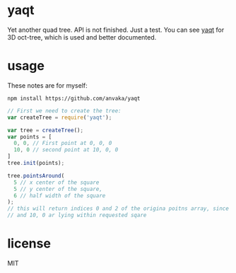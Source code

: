 # yaqt

Yet another quad tree. API is not finished. Just a test. You can see  [yaqt](https://github.com/anvaka/yaot)
for 3D oct-tree, which is used and better documented.

# usage

These notes are for myself:

```
npm install https://github.com/anvaka/yaqt
```

``` js
// First we need to create the tree:
var createTree = require('yaqt');

var tree = createTree();
var points = [
  0, 0, // First point at 0, 0, 0
  10, 0 // second point at 10, 0, 0
]
tree.init(points);

tree.pointsAround(
  5 // x center of the square
  5 // y center of the square,
  6 // half width of the square
);
// this will return indices 0 and 2 of the origina poitns array, since both 0, 0
// and 10, 0 ar lying within requested sqare
```


# license

MIT
